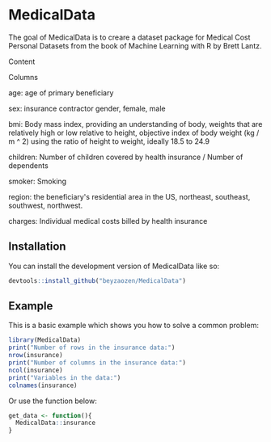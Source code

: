 
# MedicalData

<!-- badges: start -->
<!-- badges: end -->

The goal of MedicalData is to creare a dataset package for Medical Cost Personal Datasets from the book of Machine Learning with R by Brett Lantz. 

Content

Columns

age: age of primary beneficiary

sex: insurance contractor gender, female, male

bmi: Body mass index, providing an understanding of body, weights that are relatively high or low relative to height,
objective index of body weight (kg / m ^ 2) using the ratio of height to weight, ideally 18.5 to 24.9

children: Number of children covered by health insurance / Number of dependents

smoker: Smoking

region: the beneficiary's residential area in the US, northeast, southeast, southwest, northwest.

charges: Individual medical costs billed by health insurance

## Installation

You can install the development version of MedicalData like so:

``` r
devtools::install_github("beyzaozen/MedicalData")
```

## Example

This is a basic example which shows you how to solve a common problem:

``` r
library(MedicalData)
print("Number of rows in the insurance data:")
nrow(insurance)
print("Number of columns in the insurance data:")
ncol(insurance)
print("Variables in the data:")
colnames(insurance)
```
Or use the function below:
``` r
get_data <- function(){
  MedicalData::insurance
}
``` 

